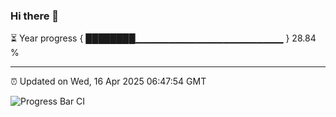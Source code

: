 ### Hi there 👋

⏳ Year progress { ████████▁▁▁▁▁▁▁▁▁▁▁▁▁▁▁▁▁▁▁▁▁▁ } 28.84 %

---

⏰ Updated on Wed, 16 Apr 2025 06:47:54 GMT

![Progress Bar CI](https://github.com/IshwaranRudhara/GIT-ACTION/workflows/Progress%20Bar%20CI/badge.svg)
